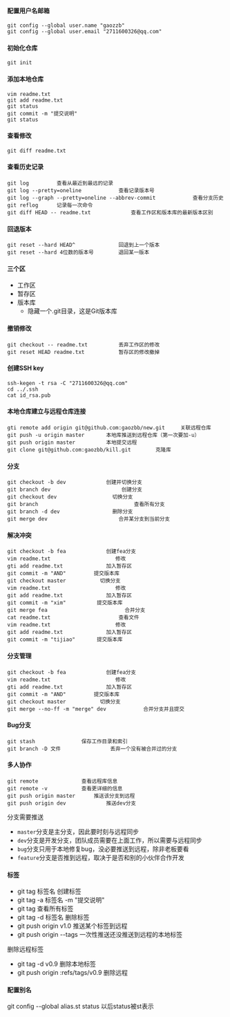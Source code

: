 #### 配置用户名邮箱
~~~
git config --global user.name "gaozzb"
git config --global user.email "2711600326@qq.com"
~~~

#### 初始化仓库
~~~
git init
~~~

#### 添加本地仓库
~~~
vim readme.txt
git add readme.txt
git status
git commit -m "提交说明"
git status
~~~

#### 查看修改
~~~
git diff readme.txt
~~~

#### 查看历史记录
~~~
git log			查看从最近到最远的记录
git log --pretty=oneline			查看记录版本号
git log --graph --pretty=oneline --abbrev-commit			查看分支历史
git reflog		记录每一次命令
git diff HEAD -- readme.txt				查看工作区和版本库的最新版本区别
~~~

#### 回退版本
~~~
git reset --hard HEAD^				回退到上一个版本
git reset --hard 4位数的版本号		退回某一版本
~~~

#### 三个区
* 工作区
* 暂存区
* 版本库
	* 隐藏一个.git目录，这是Git版本库

#### 撤销修改
~~~
git checkout -- readme.txt			丢弃工作区的修改
git reset HEAD readme.txt			暂存区的修改撤掉
~~~

#### 创建SSH key
~~~
ssh-kegen -t rsa -C "2711600326@qq.com"
cd ../.ssh
cat id_rsa.pub
~~~

#### 本地仓库建立与远程仓库连接
~~~
gti remote add origin git@github.com:gaozbb/new.git		关联远程仓库
git push -u origin master		本地库推送到远程仓库（第一次要加-u）
git push origin master			本地提交远程
git clone git@github.com:gaozbb/kill.git		克隆库
~~~

#### 分支
~~~
git checkout -b dev				创建并切换分支
git branch dev						 创建分支
git checkout dev				  切换分支
git branch								 查看所有分支
git branch -d dev				  删除分支
git merge dev						合并某分支到当前分支
~~~

#### 解决冲突
~~~
git checkout -b fea				创建fea分支
vim readme.txt					   修改
gti add readme.txt				加入暂存区
git commit -m "AND"			提交版本库
git checkout master			  切换分支
vim readme.txt					   修改
git add readme.txt				加入暂存区
git commit -m "xim"			 提交版本库
git merge fea						  合并分支
cat readme.txt						查看文件
vim readme.txt					   修改
git add readme.txt				加入暂存区
git commit -m "tijiao"		 提交版本库
~~~

#### 分支管理
~~~
git checkout -b fea				创建fea分支
vim readme.txt					   修改
gti add readme.txt				加入暂存区
git commit -m "AND"			提交版本库
git checkout master			  切换分支
git merge --no-ff -m "merge" dev			合并分支并且提交
~~~

#### Bug分支
~~~
git stash				保存工作目录和索引
git branch -D 文件				丢弃一个没有被合并过的分支
~~~

#### 多人协作
~~~
git remote				查看远程库信息
git remote -v			查看更详细的信息
git push origin master		推送该分支到远程
git push origin dev				推送dev分支
~~~

分支需要推送
* `master`分支是主分支，因此要时刻与远程同步
* `dev`分支是开发分支，团队成员需要在上面工作，所以需要与远程同步
* `bug`分支只用于本地修复bug，没必要推送到远程，除非老板要看
* `feature`分支是否推到远程，取决于是否和别的小伙伴合作开发

#### 标签
* git tag 标签名				 创建标签
* git tag -a 标签名 -m "提交说明"
* git tag								查看所有标签
* git tag -d 标签名			删除标签
* git push origin v1.0		推送某个标签到远程
* git push origin --tags		一次性推送还没推送到远程的本地标签

删除远程标签
* git tag -d v0.9				删除本地标签
* git push origin :refs/tags/v0.9		删除远程

#### 配置别名
git config --global alias.st status			以后status被st表示